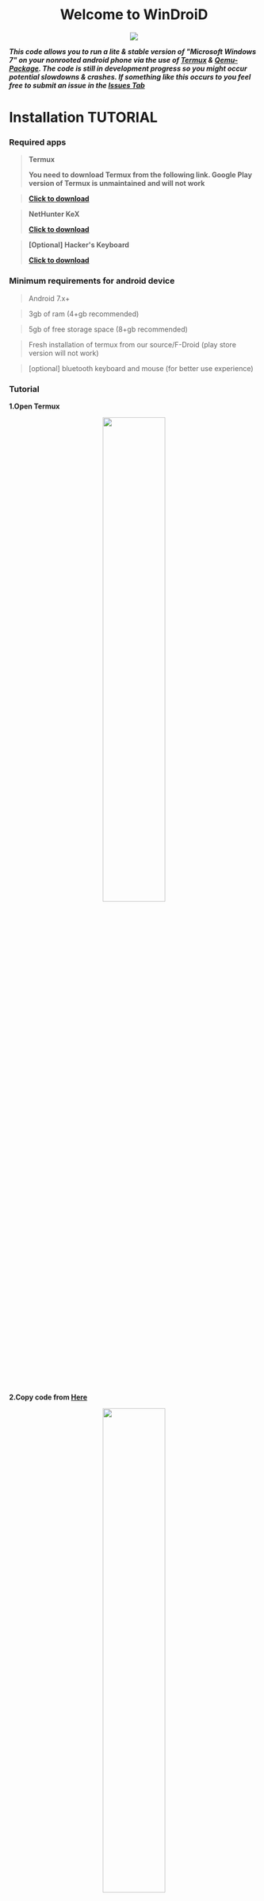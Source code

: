 <h1 align="center">Welcome to WinDroiD</h1>
<p align="center">
<img src="https://svg-banners.vercel.app/api?type=glitch&text1=WinDroiD&width=800&height=400">
</p>

***This code allows you to run a lite & stable version of "Microsoft Windows 7" on your nonrooted android phone via the use of [Termux](https://github.com/termux) & [Qemu-Package](https://github.com/qemu). The code is still in development progress so you might occur potential slowdowns & crashes. If something like this occurs to you feel free to submit an issue in the [Issues Tab](https://github.com/AKPR2007/WinDroiD/issues/new)***

# Installation TUTORIAL

### **Required apps**

> **Termux**
> 
> **You need to download Termux from the following link. Google Play version of Termux is unmaintained and will not work**

> **[Click to download](https://f-droid.org/repo/com.termux_117.apk)**

> **NetHunter KeX**
> 
> **[Click to download](https://store.nethunter.com/repo/com.offsec.nethunter.kex_11407306.apk)**

> **[Optional] Hacker's Keyboard**
> 
> **[Click to download](https://play.google.com/store/apps/details?id=org.pocketworkstation.pckeyboard&hl=en&gl=US)**

### **Minimum requirements for android device**

> Android 7.x+

> 3gb of ram (4+gb recommended)

> 5gb of free storage space (8+gb recommended)

> Fresh installation of termux from our source/F-Droid (play store version will not work)

> [optional] bluetooth keyboard and mouse (for better use experience)

### **Tutorial**

**1.Open Termux**
<p align="center">
<img src="https://raw.githubusercontent.com/AKPR2007/WinDroiD/main/img/tute/1.png" width="50%" height="50%">
</p>

**2.Copy code from [Here](#execute-code)**
<p align="center">
<img src="https://raw.githubusercontent.com/AKPR2007/WinDroiD/main/img/tute/2.png" width="50%" height="50%">
</p>
<p align="center">
<img src="https://raw.githubusercontent.com/AKPR2007/WinDroiD/main/img/tute/3.png" width="50%" height="50%">
</p>

**3.Paste in Termux and press enter**
<p align="center">
<img src="https://raw.githubusercontent.com/AKPR2007/WinDroiD/main/img/tute/4.png" width="50%" height="50%">
</p>
<p align="center">
<img src="https://raw.githubusercontent.com/AKPR2007/WinDroiD/main/img/tute/5.png" width="50%" height="50%">
</p>

**4.Wait for installation to finish**

**5.To start machine type `./win7` in Termux and enter**
<p align="center">
<img src="https://raw.githubusercontent.com/AKPR2007/WinDroiD/main/img/tute/6.png" width="50%" height="50%">
</p>
<p align="center">
<img src="https://raw.githubusercontent.com/AKPR2007/WinDroiD/main/img/tute/7.png" width="50%" height="50%">
</p>

**6.Open NetHunter KeX**
<p align="center">
<img src="https://raw.githubusercontent.com/AKPR2007/WinDroiD/main/img/tute/8.png" width="50%" height="50%">
</p>

**7.Type `127.0.0.1` in address and `5903` in port**
<p align="center">
<img src="https://raw.githubusercontent.com/AKPR2007/WinDroiD/main/img/tute/9.png" width="50%" height="50%">
</p>
<p align="center">
<img src="https://raw.githubusercontent.com/AKPR2007/WinDroiD/main/img/tute/10.png" width="50%" height="50%">
</p>

**8.Click connect and enjoy**
<p align="center">
<img src="https://raw.githubusercontent.com/AKPR2007/WinDroiD/main/img/tute/11.png" width="50%" height="50%">
</p>

### **Execute code**

> `rm -f "setup.sh" && curl -O "https://raw.githubusercontent.com/AKPR2007/WinDroiD/main/setup.sh" && chmod +x setup.sh && ./setup.sh`

**You will need to grant storage permission to termux when a pop up comes up (if you haven't setup storage already)**

**When the setting up is completed you should see a output like this `setting up is finished now run './win7' to start windows 7!`**
